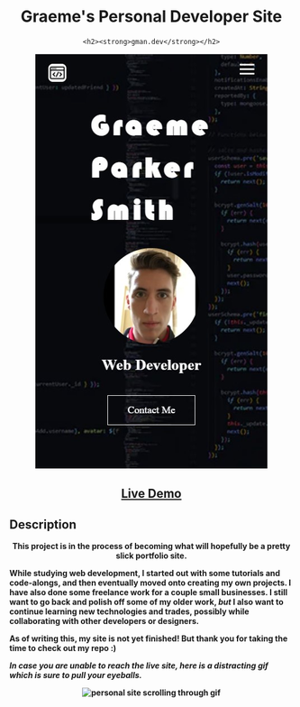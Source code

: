 <div align="center">

# Graeme's Personal Developer Site #

    <h2><strong>gman.dev</strong></h2>

<p>

![developer page hero snip](./images/personal-site-hero-snip.jpg)

</p>

<h2></strong><a href="https://graeme-parker-smith.github.io/personal-site/">Live Demo</a><strong></h2>

</div>

## Description

<div align="center">
<strong>This project is in the process of becoming what will hopefully be a pretty slick portfolio site.</strong>
</div>

<p>
While studying web development, I started out with some tutorials and code-alongs, and then eventually moved onto creating my own projects. I have also done some freelance work for a couple small businesses. I still want to go back and polish off some of my older work, <i>but</i> I also want to continue learning new technologies and trades, possibly while collaborating with other developers or designers. 
</p>
<p>
    As of writing this, my site is not yet finished! But thank you for taking the time to check out my repo :)
</p>
<p><i>In case you are unable to reach the live site, here is a distracting gif which is sure to pull your eyeballs.</i></p>
<div align="center">

![personal site scrolling through gif](./images/personal-preview.gif)

</div>
